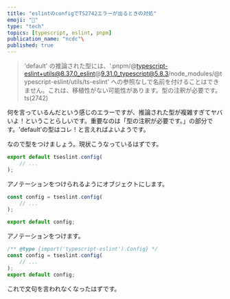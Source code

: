 ```yaml
---
title: "eslintのconfigでTS2742エラーが出るときの対処"
emoji: "🔧"
type: "tech"
topics: [typescript, eslint, pnpm]
publication_name: "ncdc"\
published: true
---
```


> 'default' の推論された型には、'.pnpm/@typescript-eslint+utils@8.37.0_eslint@9.31.0_typescript@5.8.3/node_modules/@typescript-eslint/utils/ts-eslint' への参照なしで名前を付けることはできません。これは、移植性がない可能性があります。型の注釈が必要です。ts(2742)

何を言っているんだという感じのエラーですが、推論された型が複雑すぎてヤバいよ！ということらしいです。重要なのは「型の注釈が必要です。」の部分です。'default'の型はコレ！と言えればよいようです。

なので型をつけましょう。現状こうなっているはずです。

<!-- prettier-ignore -->
```js
export default tseslint.config(
    // ... 
);
```

アノテーションをつけられるようにオブジェクトにします。

<!-- prettier-ignore -->
```js
const config = tseslint.config(
    // ...
);

export default config;
```

アノテーションをつけます。

<!-- prettier-ignore -->
```js
/** @type {import('typescript-eslint').Config} */
const config = tseslint.config(
    // ...
);
export default config;
```

これで文句を言われなくなったはずです。
